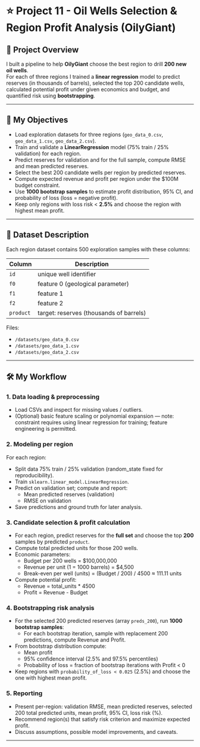 # ⭐ Project 11 - Oil Wells Selection & Region Profit Analysis (OilyGiant)

## 📌 Project Overview
I built a pipeline to help **OilyGiant** choose the best region to drill **200 new oil wells**.  
For each of three regions I trained a **linear regression** model to predict reserves (in thousands of barrels), selected the top 200 candidate wells, calculated potential profit under given economics and budget, and quantified risk using **bootstrapping**.

---

## 🎯 My Objectives
- Load exploration datasets for three regions (`geo_data_0.csv`, `geo_data_1.csv`, `geo_data_2.csv`).  
- Train and validate a **LinearRegression** model (75% train / 25% validation) for each region.  
- Predict reserves for validation and for the full sample, compute RMSE and mean predicted reserves.  
- Select the best 200 candidate wells per region by predicted reserves.  
- Compute expected revenue and profit per region under the \$100M budget constraint.  
- Use **1000 bootstrap samples** to estimate profit distribution, 95% CI, and probability of loss (loss = negative profit).  
- Keep only regions with loss risk < **2.5%** and choose the region with highest mean profit.

---

## 📂 Dataset Description
Each region dataset contains 500 exploration samples with these columns:

| Column | Description |
|--------|-------------|
| `id`   | unique well identifier |
| `f0`   | feature 0 (geological parameter) |
| `f1`   | feature 1 |
| `f2`   | feature 2 |
| `product` | target: reserves (thousands of barrels) |

Files:
- `/datasets/geo_data_0.csv`
- `/datasets/geo_data_1.csv`
- `/datasets/geo_data_2.csv`

---

## 🛠️ My Workflow

### 1. Data loading & preprocessing
- Load CSVs and inspect for missing values / outliers.
- (Optional) basic feature scaling or polynomial expansion — note: constraint requires using linear regression for training; feature engineering is permitted.

### 2. Modeling per region
For each region:
- Split data 75% train / 25% validation (random_state fixed for reproducibility).
- Train `sklearn.linear_model.LinearRegression`.
- Predict on validation set; compute and report:
  - Mean predicted reserves (validation)
  - RMSE on validation
- Save predictions and ground truth for later analysis.

### 3. Candidate selection & profit calculation
- For each region, predict reserves for the **full set** and choose the top **200** samples by predicted `product`.
- Compute total predicted units for those 200 wells.
- Economic parameters:
  - Budget per 200 wells = \$100,000,000
  - Revenue per unit (1 = 1000 barrels) = \$4,500
  - Break-even per well (units) = (Budget / 200) / 4500 ≈ 111.11 units
- Compute potential profit:
  - Revenue = total_units * 4500
  - Profit = Revenue - Budget

### 4. Bootstrapping risk analysis
- For the selected 200 predicted reserves (array `preds_200`), run **1000 bootstrap samples**:
  - For each bootstrap iteration, sample with replacement 200 predictions, compute Revenue and Profit.
- From bootstrap distribution compute:
  - Mean profit
  - 95% confidence interval (2.5% and 97.5% percentiles)
  - Probability of loss = fraction of bootstrap iterations with Profit < 0
- Keep regions with `probability_of_loss < 0.025` (2.5%) and choose the one with highest mean profit.

### 5. Reporting
- Present per-region: validation RMSE, mean predicted reserves, selected 200 total predicted units, mean profit, 95% CI, loss risk (%).
- Recommend region(s) that satisfy risk criterion and maximize expected profit.
- Discuss assumptions, possible model improvements, and caveats.

---
